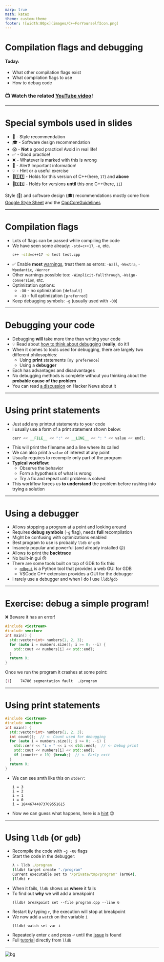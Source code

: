 ```yaml
---
marp: true
math: katex
theme: custom-theme
footer: ![width:80px](images/C++ForYourselfIcon.png)
---
```


# Compilation flags and debugging

#### Today:
- What other compilation flags exist
- What compilation flags to use
- How to debug code

### 📺 Watch the related [YouTube video](blah)! 

---
# Special symbols used in slides
- 🎨 - Style recommendation
- 🎓 - Software design recommendation
- 😱 - **Not** a good practice! Avoid in real life!
- ✅ - Good practice!
- ❌ - Whatever is marked with this is wrong
- 🚨 - Alert! Important information!
- 💡 - Hint or a useful exercise
- 🔼1️⃣7️⃣ - Holds for this version of C++(here, `17`) and **above**
- 🔽1️⃣1️⃣ - Holds for versions **until** this one C++(here, `11`)

Style (🎨) and software design (🎓) recommendations mostly come from [Google Style Sheet](https://google.github.io/styleguide/cppguide.html) and the [CppCoreGuidelines](https://isocpp.github.io/CppCoreGuidelines/CppCoreGuidelines)

---
# Compilation flags
- Lots of flags can be passed while compiling the code
- We have seen some already: `-std=c++17`, `-o`, etc.
  ```cmd
  c++ -std=c++17 -o test test.cpp
  ```
- ✅ Enable **most** [warnings](https://gcc.gnu.org/onlinedocs/gcc/Warning-Options.html#index-Wall), treat them as errors: 
  `-Wall`, `-Wextra`, `-Wpedantic`, `-Werror`
- Other warnings possible too:
  `-Wimplicit-fallthrough`, `-Wsign-conversion`, etc.
- Optimization options:
  - `-O0` - no optimization `[default]`
  - `-O3` - full optimization `[preferred]`
- Keep debugging symbols: `-g` (usually used with `-O0`)

---
# Debugging your code
- Debugging **will** take more time than writing your code
- :bulb: Read about [how to think about debugging](https://github.com/kmille/linux-debugging/blob/1e863038859420a50e2ebe3e7e18362aa70e8f57/mindset.md) (**really**, do it!)
- When it comes to tools used for debugging, 
  there are largely two different philosophies:
  - Using **print** statements `[my preference]`
  - Using a **debugger**
- Each has advantages and disadvantages
- No debugging methods is complete without you thinking about the **probable cause of the problem**
- You can read [a discussion](https://news.ycombinator.com/item?id=26925570) on Hacker News about it
  
---
# Using print statements
- Just add any printout statements to your code
- I usually use a form of a print statement shown below:
  <!--
  `CPP_SETUP_START`
  #include <iostream>
  using std::cerr;
  using std::endl;
  int main() {
    int value{};
    $PLACEHOLDER
    return 0;
  }
  `CPP_SETUP_END`
  -->
  ```cpp
  cerr << __FILE__ << ":" << __LINE__ << ": " << value << endl;
  ```
- This will print the filename and a line where its called
- We can also print a `value` of interest at any point
- Usually requires to recompile only part of the program
- **Typical workflow:**
  - Observe the behavior
  - Form a hypothesis of what is wrong
  - Try a fix and repeat until problem is solved
- This workflow forces us **to understand** the problem before rushing into trying a solution
---
# Using a debugger
- Allows stopping a program at a point and looking around
- Requires **debug symbols** (`-g` flag), needs **full** recompilation
- Might be confusing with optimizations enabled
- Best program to use is probably `lldb` or `gdb`
- Insanely popular and powerful (and already installed :wink:)
- Allows to print the **backtrace**
- No built-in gui :cry:
- There are some tools built on top of GDB to fix this:
  - [`gdbgui`](https://gdbgui.com/) is a Python tool that provides a web GUI for GDB
  - VSCode C++ extension provides a GUI for the debugger
- I rarely use a debugger and when I do I use `lldb`/`gdb`
---
# Exercise: debug a simple program!
:x: Beware it has an error!
```cpp
#include <iostream>
#include <vector>
int main() {
  std::vector<int> numbers{1, 2, 3};
  for (auto i = numbers.size(); i >= 0; --i) {
    std::cout << numbers[i] << std::endl;
  }
  return 0;
}
```
Once we run the program it crashes at some point:
```css
[1]    74786 segmentation fault  ./program
```
---
# Using print statements
```cpp
#include <iostream>
#include <vector>
int main() {
  std::vector<int> numbers{1, 2, 3};
  int count{};  // <- Count used for debugging
  for (auto i = numbers.size(); i >= 0; --i) {
    std::cerr << "i = " << i << std::endl;  // <- Debug print
    std::cout << numbers[i] << std::endl;
    if (count++ > 10) {break;}  // <- Early exit
  }
  return 0;
}
```
- We can see smth like this on `stderr`:
  ```
  i = 3
  i = 2
  i = 1
  i = 0
  i = 18446744073709551615
  ```
- Now we can guess what happens, here is a [hint](cpp_basic_types_and_variables.md#be-careful-with-unsigned-integers) :wink:
---
# Using `lldb` (or `gdb`)
- Recompile the code with `-g -O0` flags
- Start the code in the debugger:
  ```cmd
  λ › lldb ./program
  (lldb) target create "./program"
  Current executable set to '/private/tmp/program' (arm64).
  (lldb) r
  ```
- When it fails, `lldb` shows us **where** it fails
- To find out **why** we will add a breakpoint
  ```
  (lldb) breakpoint set --file program.cpp --line 6
  ```
- Restart by typing `r`, the execution will stop at breakpoint
- We now add a `watch` on the variable `i`
  ```
  (lldb) watch set var i
  ```
- Repeatedly enter `c` and press <kbd>⏎</kbd> until the [issue](cpp_basic_types_and_variables.md#be-careful-with-unsigned-integers) is found
- Full [tutorial](https://lldb.llvm.org/use/tutorial.html) directly from `lldb`
---


![bg](https://fakeimg.pl/1280x1024/226699/fff/?text=Good%20luck!&font=bebas)

